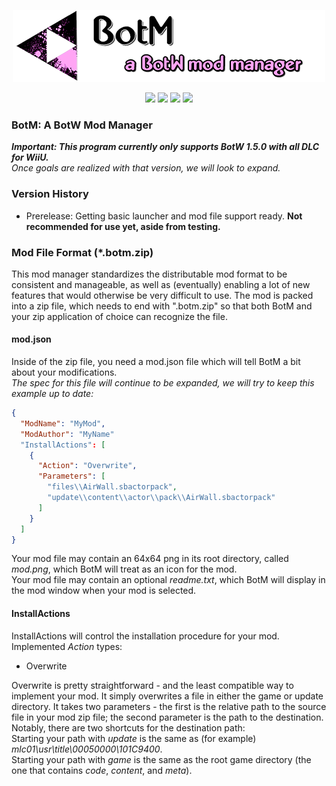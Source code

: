 <p align="center">
  <img width="500" height="115" src="Resources/repo.png">
</p>

<p align="center">
<a href="https://github.com/aphadeon/BotM/commits/master"><img src="https://img.shields.io/github/last-commit/aphadeon/BotM.svg?style=for-the-badge"></a>
<a href="https://github.com/aphadeon/BotM/releases"><img src="https://img.shields.io/github/downloads/aphadeon/BotM/total.svg?style=for-the-badge"></a>
<a href="LICENSE.MD"><img src="https://img.shields.io/badge/license-MIT-brightgreen.svg?longCache=true&style=for-the-badge"></a>
<a href="https://github.com/aphadeon/BotM/issues"><img src="https://img.shields.io/github/issues-raw/aphadeon/BotM.svg?style=for-the-badge"></a>
</p>

### BotM: A BotW Mod Manager

***Important: This program currently only supports BotW 1.5.0 with all DLC for WiiU.***  
*Once goals are realized with that version, we will look to expand.*

### Version History

- Prerelease: Getting basic launcher and mod file support ready. **Not recommended for use yet, aside from testing.**

### Mod File Format (*.botm.zip)

This mod manager standardizes the distributable mod format to be consistent and manageable, as well as (eventually) 
enabling a lot of new features that would otherwise be very difficult to use.  The mod is packed into a zip file, 
which needs to end with ".botm.zip" so that both BotM and your zip application of choice can recognize the file.

#### mod.json

Inside of the zip file, you need a mod.json file which will tell BotM a bit about your modifications.  
*The spec for this file will continue to be expanded, we will try to keep this example up to date:*
```json
{
  "ModName": "MyMod",
  "ModAuthor": "MyName"
  "InstallActions": [
    {
      "Action": "Overwrite",
      "Parameters": [
        "files\\AirWall.sbactorpack",
        "update\\content\\actor\\pack\\AirWall.sbactorpack"
      ]
    }
  ]
}
```

Your mod file may contain an 64x64 png in its root directory, called *mod.png*, which BotM will treat as an icon for the mod.  
Your mod file may contain an optional *readme.txt*, which BotM will display in the mod window when your mod is selected.

#### InstallActions

InstallActions will control the installation procedure for your mod.  
Implemented *Action* types:

- Overwrite

Overwrite is pretty straightforward - and the least compatible way to implement your mod.  It simply overwrites a file in
either the game or update directory.  It takes two parameters - the first is the relative path to the source file in your mod
zip file; the second parameter is the path to the destination.  Notably, there are two shortcuts for the destination path:  
Starting your path with *update* is the same as (for example) *mlc01\usr\title\00050000\101C9400*.  
Starting your path with *game* is the same as the root game directory (the one that contains *code*, *content*, and *meta*).

